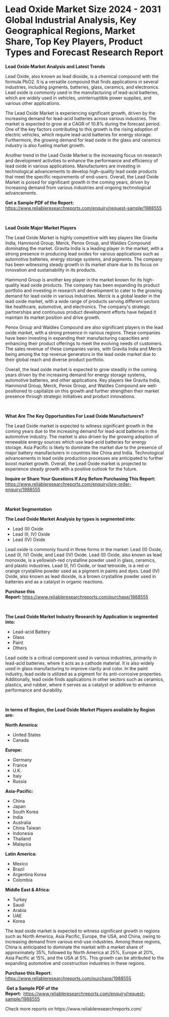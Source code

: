 <p><h1>Lead Oxide Market Size 2024 - 2031 Global Industrial Analysis, Key Geographical Regions, Market Share, Top Key Players, Product Types and Forecast Research Report</h1></p><p><strong>Lead Oxide Market Analysis and Latest Trends</strong></p>
<p><p>Lead Oxide, also known as lead dioxide, is a chemical compound with the formula PbO2. It is a versatile compound that finds applications in several industries, including pigments, batteries, glass, ceramics, and electronics. Lead oxide is commonly used in the manufacturing of lead-acid batteries, which are widely used in vehicles, uninterruptible power supplies, and various other applications.</p><p>The Lead Oxide Market is experiencing significant growth, driven by the increasing demand for lead-acid batteries across various industries. The market is expected to grow at a CAGR of 10.8% during the forecast period. One of the key factors contributing to this growth is the rising adoption of electric vehicles, which require lead-acid batteries for energy storage. Furthermore, the growing demand for lead oxide in the glass and ceramics industry is also fueling market growth.</p><p>Another trend in the Lead Oxide Market is the increasing focus on research and development activities to enhance the performance and efficiency of lead oxide in various applications. Manufacturers are investing in technological advancements to develop high-quality lead oxide products that meet the specific requirements of end-users. Overall, the Lead Oxide Market is poised for significant growth in the coming years, driven by increasing demand from various industries and ongoing technological advancements.</p></p>
<p><strong>Get a Sample PDF of the Report:&nbsp;</strong> <a href="https://www.reliableresearchreports.com/enquiry/request-sample/1988555">https://www.reliableresearchreports.com/enquiry/request-sample/1988555</a></p>
<p>&nbsp;</p>
<p><strong>Lead Oxide Major Market Players</strong></p>
<p><p>The Lead Oxide Market is highly competitive with key players like Gravita India, Hammond Group, Merck, Penox Group, and Waldies Compound dominating the market. Gravita India is a leading player in the market, with a strong presence in producing lead oxides for various applications such as automotive batteries, energy storage systems, and pigments. The company has been witnessing steady growth in its market share due to its focus on innovation and sustainability in its products.</p><p>Hammond Group is another key player in the market known for its high-quality lead oxide products. The company has been expanding its product portfolio and investing in research and development to cater to the growing demand for lead oxide in various industries. Merck is a global leader in the lead oxide market, with a wide range of products serving different sectors like healthcare, automotive, and electronics. The company's strategic partnerships and continuous product development efforts have helped it maintain its market position and drive growth.</p><p>Penox Group and Waldies Compound are also significant players in the lead oxide market, with a strong presence in various regions. These companies have been investing in expanding their manufacturing capacities and enhancing their product offerings to meet the evolving needs of customers. The sales revenue of these companies varies, with Gravita India and Merck being among the top revenue generators in the lead oxide market due to their global reach and diverse product portfolio.</p><p>Overall, the lead oxide market is expected to grow steadily in the coming years driven by the increasing demand for energy storage systems, automotive batteries, and other applications. Key players like Gravita India, Hammond Group, Merck, Penox Group, and Waldies Compound are well-positioned to capitalize on this growth and further strengthen their market presence through strategic initiatives and product innovations.</p></p>
<p>&nbsp;</p>
<p><strong>What Are The Key Opportunities For Lead Oxide Manufacturers?</strong></p>
<p><p>The Lead Oxide market is expected to witness significant growth in the coming years due to the increasing demand for lead-acid batteries in the automotive industry. The market is also driven by the growing adoption of renewable energy sources which use lead-acid batteries for energy storage. Asia Pacific is likely to dominate the market due to the presence of major battery manufacturers in countries like China and India. Technological advancements in lead oxide production processes are anticipated to further boost market growth. Overall, the Lead Oxide market is projected to experience steady growth with a positive outlook for the future.</p></p>
<p><strong>Inquire or Share Your Questions If Any Before Purchasing This Report:</strong> <a href="https://www.reliableresearchreports.com/enquiry/pre-order-enquiry/1988555">https://www.reliableresearchreports.com/enquiry/pre-order-enquiry/1988555</a></p>
<p>&nbsp;</p>
<p><strong>Market Segmentation</strong></p>
<p><strong>The Lead Oxide Market Analysis by types is segmented into:</strong></p>
<p><ul><li>Lead (II) Oxide</li><li>Lead (II, IV) Oxide</li><li>Lead (IV) Oxide</li></ul></p>
<p><p>Lead oxide is commonly found in three forms in the market: Lead (II) Oxide, Lead (II, IV) Oxide, and Lead (IV) Oxide. Lead (II) Oxide, also known as lead monoxide, is a yellowish-red crystalline powder used in glass, ceramics, and plastic industries. Lead (II, IV) Oxide, or lead tetroxide, is a red or orange crystalline powder used as a pigment in paints and dyes. Lead (IV) Oxide, also known as lead dioxide, is a brown crystalline powder used in batteries and as a catalyst in organic reactions.</p></p>
<p><strong>Purchase this Report:&nbsp;</strong><a href="https://www.reliableresearchreports.com/purchase/1988555">https://www.reliableresearchreports.com/purchase/1988555</a></p>
<p>&nbsp;</p>
<p><strong>The Lead Oxide Market Industry Research by Application is segmented into:</strong></p>
<p><ul><li>Lead-acid Battery</li><li>Glass</li><li>Paint</li><li>Others</li></ul></p>
<p><p>Lead oxide is a critical component used in various industries, primarily in lead-acid batteries, where it acts as a cathode material. It is also widely used in glass manufacturing to improve clarity and color. In the paint industry, lead oxide is utilized as a pigment for its anti-corrosive properties. Additionally, lead oxide finds applications in other sectors such as ceramics, plastics, and rubber, where it serves as a catalyst or additive to enhance performance and durability.</p></p>
<p>&nbsp;</p>
<p><strong>In terms of Region, the Lead Oxide Market Players available by Region are:</strong></p>
<p>
    <p> <strong> North America: </strong>
        <ul>
            <li>United States</li>
            <li>Canada</li>
        </ul>
        </p> 
    <p> <strong> Europe: </strong>
        <ul>
            <li>Germany</li>
            <li>France</li>
            <li>U.K.</li>
            <li>Italy</li>
            <li>Russia</li>
        </ul>
        </p> 
    <p> <strong> Asia-Pacific: </strong>
        <ul>
            <li>China</li>
            <li>Japan</li>
            <li>South Korea</li>
            <li>India</li>
            <li>Australia</li>
            <li>China Taiwan</li>
            <li>Indonesia</li>
            <li>Thailand</li>
            <li>Malaysia</li>
        </ul>
        </p> 
    <p> <strong> Latin America: </strong>
        <ul>
            <li>Mexico</li>
            <li>Brazil</li>
            <li>Argentina Korea</li>
            <li>Colombia</li>
        </ul>
        </p> 
    <p> <strong> Middle East & Africa: </strong>
        <ul>
            <li>Turkey</li>
            <li>Saudi</li>
            <li>Arabia</li>
            <li>UAE</li>
            <li>Korea</li>
        </ul>
    </p>
    </p>
<p><p>The lead oxide market is expected to witness significant growth in regions such as North America, Asia Pacific, Europe, the USA, and China, owing to increasing demand from various end-use industries. Among these regions, China is anticipated to dominate the market with a market share of approximately 35%, followed by North America at 25%, Europe at 20%, Asia Pacific at 15%, and the USA at 5%. This growth can be attributed to the expanding automotive and construction industries in these regions.</p></p>
<p><strong>Purchase this Report: </strong><a href="https://www.reliableresearchreports.com/purchase/1988555">https://www.reliableresearchreports.com/purchase/1988555</a></p>
<p>&nbsp;<strong>Get a Sample PDF of the Report:&nbsp;&nbsp;</strong><a href="https://www.reliableresearchreports.com/enquiry/request-sample/1988555">https://www.reliableresearchreports.com/enquiry/request-sample/1988555</a></p>
<p><strong></strong></p>
<p>Check more reports on https://www.reliableresearchreports.com/</p>